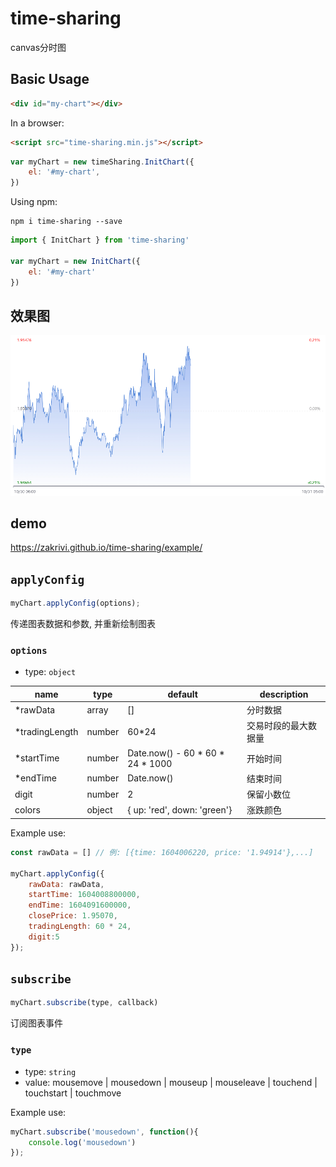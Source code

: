 # time-sharing

canvas分时图


## Basic Usage

```html
<div id="my-chart"></div>
```

In a browser:

```html
<script src="time-sharing.min.js"></script>
```
```javascript
var myChart = new timeSharing.InitChart({
    el: '#my-chart',
})
```

Using npm:

```shell
npm i time-sharing --save
```
```javascript
import { InitChart } from 'time-sharing'

var myChart = new InitChart({
    el: '#my-chart'
})
```

## 效果图
![demo.gif](./image/demo.gif)

## demo

<https://zakrivi.github.io/time-sharing/example/>


## `applyConfig`

```js
myChart.applyConfig(options);
```

传递图表数据和参数, 并重新绘制图表

### <a id="dir">`options`</a>
* type: `object`

|name|type|default| description|
|-----|---|--------|----|
| *rawData | array | [] | 分时数据 |
| *tradingLength | number | 60*24 | 交易时段的最大数据量 |
| *startTime | number | Date.now() - 60 * 60 * 24 * 1000 | 开始时间 |
| *endTime | number | Date.now() | 结束时间 |
| digit | number | 2 | 保留小数位 |
| colors | object | { up: 'red', down: 'green'} | 涨跌颜色 |

Example use:

```js
const rawData = [] // 例: [{time: 1604006220, price: '1.94914'},...]

myChart.applyConfig({
    rawData: rawData, 
    startTime: 1604008800000, 
    endTime: 1604091600000,
    closePrice: 1.95070,
    tradingLength: 60 * 24, 
    digit:5
});
```

## `subscribe`

```javascript
myChart.subscribe(type, callback)
```

订阅图表事件

### <a id="dir">`type`</a>
* type: `string`
* value: mousemove | mousedown | mouseup | mouseleave | touchend | touchstart | touchmove

Example use:

```js
myChart.subscribe('mousedown', function(){
    console.log('mousedown')
});
```
